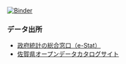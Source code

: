 [![Binder](https://mybinder.org/badge_logo.svg)](https://mybinder.org/v2/gh/kzktmr/eg04/HEAD?urlpath=rstudio)

### データ出所
- [政府統計の総合窓口（e-Stat）](https://www.e-stat.go.jp/)
- [佐賀県オープンデータカタログサイト](https://odcs.bodik.jp/410004/)
